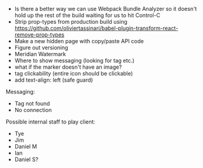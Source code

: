 - Is there a better way we can use Webpack Bundle Analyzer so it doesn't hold up
  the rest of the build waiting for us to hit Control-C
- Strip prop-types from production build using
  <https://github.com/oliviertassinari/babel-plugin-transform-react-remove-prop-types>
- Make a new hidden page with copy/paste API code
- Figure out versioning
- Meridian Watermark
- Where to show messaging (looking for tag etc.)
- what if the marker doesn't have an image?
- tag clickability (entire icon should be clickable)
- add text-align: left (safe guard)

Messaging:

- Tag not found
- No connection

Possible internal staff to play client:

- Tye
- Jim
- Daniel M
- Ian
- Daniel S?
